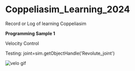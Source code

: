 # Coppeliasim_Learning_2024
 Record or Log of learning Coppeliasim


**Programming Sample 1**

Velocity Control

Testing: 
    joint=sim.getObjectHandle('Revolute_joint')

![velo gif](https://github.com/MikkoDT/Coppeliasim_Learning_2024/assets/93197249/b108db37-de16-4764-a440-741c59097e1e)

     

